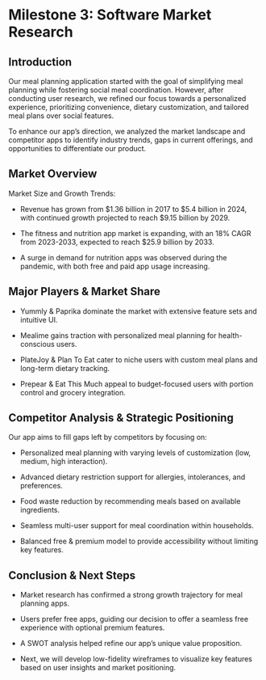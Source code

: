 # Milestone 3: Software Market Research

## Introduction

Our meal planning application started with the goal of simplifying meal planning while fostering social meal coordination. However, after conducting user research, we refined our focus towards a personalized experience, prioritizing convenience, dietary customization, and tailored meal plans over social features.

To enhance our app’s direction, we analyzed the market landscape and competitor apps to identify industry trends, gaps in current offerings, and opportunities to differentiate our product.

## Market Overview

Market Size and Growth Trends:

- Revenue has grown from $1.36 billion in 2017 to $5.4 billion in 2024, with continued growth projected to reach $9.15 billion by 2029.

- The fitness and nutrition app market is expanding, with an 18% CAGR from 2023-2033, expected to reach $25.9 billion by 2033.

- A surge in demand for nutrition apps was observed during the pandemic, with both free and paid app usage increasing.

## Major Players & Market Share

- Yummly & Paprika dominate the market with extensive feature sets and intuitive UI.

- Mealime gains traction with personalized meal planning for health-conscious users.

- PlateJoy & Plan To Eat cater to niche users with custom meal plans and long-term dietary tracking.

- Prepear & Eat This Much appeal to budget-focused users with portion control and grocery integration.

## Competitor Analysis & Strategic Positioning

Our app aims to fill gaps left by competitors by focusing on:

- Personalized meal planning with varying levels of customization (low, medium, high interaction).

- Advanced dietary restriction support for allergies, intolerances, and preferences.

- Food waste reduction by recommending meals based on available ingredients.

- Seamless multi-user support for meal coordination within households.

- Balanced free & premium model to provide accessibility without limiting key features.

## Conclusion & Next Steps

- Market research has confirmed a strong growth trajectory for meal planning apps.

- Users prefer free apps, guiding our decision to offer a seamless free experience with optional premium features.

- A SWOT analysis helped refine our app’s unique value proposition.

- Next, we will develop low-fidelity wireframes to visualize key features based on user insights and market positioning.
